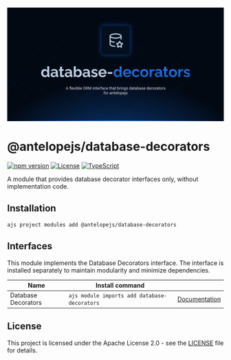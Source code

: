![Database Decorators](.github/social-card.png)

# @antelopejs/database-decorators

[![npm version](https://img.shields.io/npm/v/@antelopejs/database-decorators.svg)](https://www.npmjs.com/package/@antelopejs/database-decorators)
[![License](https://img.shields.io/badge/license-Apache--2.0-blue.svg)](https://opensource.org/licenses/Apache-2.0)
[![TypeScript](https://img.shields.io/badge/TypeScript-5.0-blue)](https://www.typescriptlang.org/)

A module that provides database decorator interfaces only, without implementation code.

## Installation

```bash
ajs project modules add @antelopejs/database-decorators
```

## Interfaces

This module implements the Database Decorators interface. The interface is installed separately to maintain modularity and minimize dependencies.

| Name                | Install command                              |                                                                              |
| ------------------- | -------------------------------------------- | ---------------------------------------------------------------------------- |
| Database Decorators | `ajs module imports add database-decorators` | [Documentation](https://github.com/AntelopeJS/interface-database-decorators) |

## License

This project is licensed under the Apache License 2.0 - see the [LICENSE](LICENSE) file for details.
